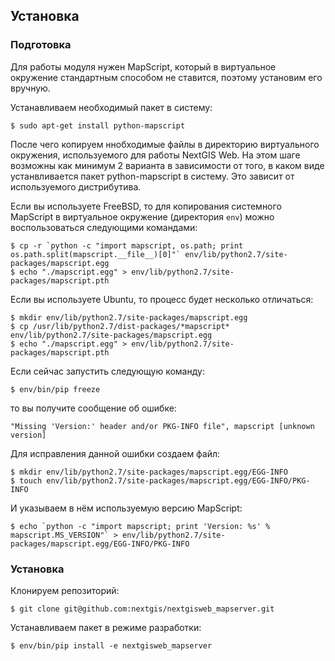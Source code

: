 ## Установка

### Подготовка

Для работы модуля нужен MapScript, который в виртуальное окружение стандартным способом не ставится, поэтому установим его вручную.

Устанавливаем необходимый пакет в систему:

    $ sudo apt-get install python-mapscript

После чего копируем ннобходимые файлы в директорию виртуального окружения, используемого для работы NextGIS Web. На этом шаге возможны как минимум 2 варианта в зависимости от того, в каком виде устанвливается пакет python-mapscript в систему. Это зависит от используемого дистрибутива.

Если вы используете FreeBSD, то для копирования системного MapScript в виртуальное окружение (директория `env`) можно воспользоваться следующими командами:

    $ cp -r `python -c "import mapscript, os.path; print os.path.split(mapscript.__file__)[0]"` env/lib/python2.7/site-packages/mapscript.egg
    $ echo "./mapscript.egg" > env/lib/python2.7/site-packages/mapscript.pth

Если вы используете Ubuntu, то процесс будет несколько отличаться:

    $ mkdir env/lib/python2.7/site-packages/mapscript.egg
    $ cp /usr/lib/python2.7/dist-packages/*mapscript* env/lib/python2.7/site-packages/mapscript.egg
    $ echo "./mapscript.egg" > env/lib/python2.7/site-packages/mapscript.pth

Если сейчас запустить следующую команду:

    $ env/bin/pip freeze

то вы получите сообщение об ошибке:

    "Missing 'Version:' header and/or PKG-INFO file", mapscript [unknown version]

Для исправления данной ошибки создаем файл:

    $ mkdir env/lib/python2.7/site-packages/mapscript.egg/EGG-INFO
    $ touch env/lib/python2.7/site-packages/mapscript.egg/EGG-INFO/PKG-INFO

И указываем в нём используемую версию MapScript:

    $ echo `python -c "import mapscript; print 'Version: %s' % mapscript.MS_VERSION"` > env/lib/python2.7/site-packages/mapscript.egg/EGG-INFO/PKG-INFO

### Установка

Клонируем репозиторий:

    $ git clone git@github.com:nextgis/nextgisweb_mapserver.git

Устанавливаем пакет в режиме разработки:

    $ env/bin/pip install -e nextgisweb_mapserver
